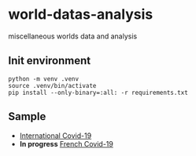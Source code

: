 # world-datas-analysis
miscellaneous worlds data and analysis

## Init environment

```
python -m venv .venv
source .venv/bin/activate
pip install --only-binary=:all: -r requirements.txt
```

## Sample


- [International Covid-19](international/covid-19/README.md)
- **In progress** [French Covid-19](countries/french/covid-19/README.md)
